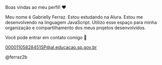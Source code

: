 Boas vindas ao meu perfil! ❤

Meu nome é Gabrielly Ferraz.
Estou estudando na Alura.
Estou me desenvolvendo na linguagem JavaScript.
Utilizo esse espaço para minha organização e compartilhamento dos meus projetos desenvolvidos.

Você pode entrar em contato comigo 📍 

00001105828451SP@al.educacao.sp.gov.br

@ferraz2b
